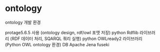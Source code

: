 # ontology

ontology 개발 환경

protage5.6.5 사용 (ontology design, rdf/owl 포맷 저장)
python Rdflib 라이브러리 (RDF 데이터 처리, SQARQL 쿼리 실행)
python OWLready2 라이브러리 (Python OWL ontology 환경)
DB Apache Jena fuseki 

